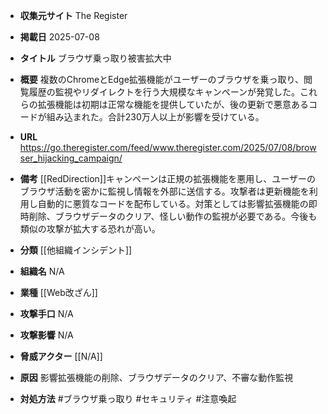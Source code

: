 - **収集元サイト**
The Register

- **掲載日**
2025-07-08

- **タイトル**
ブラウザ乗っ取り被害拡大中

- **概要**
複数のChromeとEdge拡張機能がユーザーのブラウザを乗っ取り、閲覧履歴の監視やリダイレクトを行う大規模なキャンペーンが発覚した。これらの拡張機能は初期は正常な機能を提供していたが、後の更新で悪意あるコードが組み込まれた。合計230万人以上が影響を受けている。

- **URL**
https://go.theregister.com/feed/www.theregister.com/2025/07/08/browser_hijacking_campaign/

- **備考**
[[RedDirection]]キャンペーンは正規の拡張機能を悪用し、ユーザーのブラウザ活動を密かに監視し情報を外部に送信する。攻撃者は更新機能を利用し自動的に悪質なコードを配布している。対策としては影響拡張機能の即時削除、ブラウザデータのクリア、怪しい動作の監視が必要である。今後も類似の攻撃が拡大する恐れが高い。

- **分類**
[[他組織インシデント]]

- **組織名**
N/A

- **業種**
[[Web改ざん]]

- **攻撃手口**
N/A

- **攻撃影響**
N/A

- **脅威アクター**
[[N/A]]

- **原因**
影響拡張機能の削除、ブラウザデータのクリア、不審な動作監視

- **対処方法**
#ブラウザ乗っ取り #セキュリティ #注意喚起

